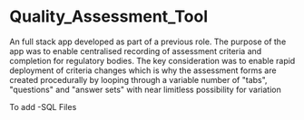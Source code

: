 # Quality_Assessment_Tool

An full stack app developed as part of a previous role. The purpose of the app was to enable centralised recording of assessment criteria and completion for regulatory bodies. The key consideration was to enable rapid deployment of criteria changes which is why the assessment forms are created procedurally by looping through a variable number of "tabs", "questions" and "answer sets" with near limitless possibility for variation

To add
-SQL Files
